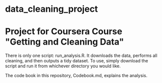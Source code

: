 data_cleaning_project
=====================

# Project for Coursera Course "Getting and Cleaning Data"

There is only one script: run_analysis.R. It downloads the data, performs all cleaning, and then outputs a tidy dataset. To use, simply download the script and run it from whichever directory you would like.

The code book in this repository, Codebook.md, explains the analysis.